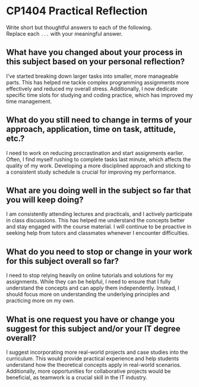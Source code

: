 # CP1404 Practical Reflection

Write short but thoughtful answers to each of the following.  
Replace each `...` with your meaningful answer.

## What have you changed about your process in this subject based on your personal reflection?

I've started breaking down larger tasks into smaller, more manageable parts. This has helped me tackle complex programming assignments more effectively and reduced my overall stress. Additionally, I now dedicate specific time slots for studying and coding practice, which has improved my time management.

## What do you still need to change in terms of your approach, application, time on task, attitude, etc.?

I need to work on reducing procrastination and start assignments earlier. Often, I find myself rushing to complete tasks last minute, which affects the quality of my work. Developing a more disciplined approach and sticking to a consistent study schedule is crucial for improving my performance.

## What are you doing well in the subject so far that you will keep doing?

I am consistently attending lectures and practicals, and I actively participate in class discussions. This has helped me understand the concepts better and stay engaged with the course material. I will continue to be proactive in seeking help from tutors and classmates whenever I encounter difficulties.

## What do you need to stop or change in your work for this subject overall so far?

I need to stop relying heavily on online tutorials and solutions for my assignments. While they can be helpful, I need to ensure that I fully understand the concepts and can apply them independently. Instead, I should focus more on understanding the underlying principles and practicing more on my own.

## What is one request you have or change you suggest for this subject and/or your IT degree overall?

I suggest incorporating more real-world projects and case studies into the curriculum. This would provide practical experience and help students understand how the theoretical concepts apply in real-world scenarios. Additionally, more opportunities for collaborative projects would be beneficial, as teamwork is a crucial skill in the IT industry.

